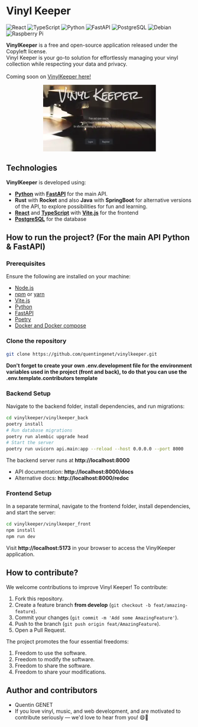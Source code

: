 
# Vinyl Keeper

![React](https://img.shields.io/badge/react-%2320232a.svg?style=for-the-badge&logo=react&logoColor=%2361DAFB)
![TypeScript](https://img.shields.io/badge/typescript-%23007ACC.svg?style=for-the-badge&logo=typescript&logoColor=white)
![Python](https://img.shields.io/badge/python-3670A0?style=for-the-badge&logo=python&logoColor=ffdd54)
![FastAPI](https://img.shields.io/badge/FastAPI-005571?style=for-the-badge&logo=fastapi)
![PostgreSQL](https://img.shields.io/badge/PostgreSQL-316192?style=for-the-badge&logo=postgresql&logoColor=white)
![Debian](https://img.shields.io/badge/Debian-D70A53?style=for-the-badge&logo=debian&logoColor=white)
![Raspberry Pi](https://img.shields.io/badge/-RaspberryPi-C51A4A?style=for-the-badge&logo=Raspberry-Pi)

**VinylKeeper** is a free and open-source application released under the Copyleft license.
<br>Vinyl Keeper is your go-to solution for effortlessly managing your vinyl collection while respecting your data and privacy.
<br><br>Coming soon on [VinylKeeper here!](https://vinylkeeper.org/)

<p align="center">
  <a href="https://vinylkeeper.org/">
    <img src="https://github.com/quentingenet/vinylkeeper/blob/develop/vinylkeeper_preview.webp" alt="VinylKeeper preview">
  </a>
</p>


## Technologies

**VinylKeeper** is developed using:
- **[Python](https://www.python.org/)** with **[FastAPI](https://fastapi.tiangolo.com/)** for the main API.
- **Rust** with **Rocket** and also **Java** with **SpringBoot** for alternative versions of the API, to explore possibilities for fun and learning.
- **[React](https://reactjs.org)** and **[TypeScript](https://www.typescriptlang.org/)** with **[Vite.js](https://vitejs.dev/)** for the frontend
- **[PostgreSQL](https://www.postgresql.org/)** for the database


## How to run the project? (For the main API Python & FastAPI)

### Prerequisites

Ensure the following are installed on your machine:

- [Node.js](https://nodejs.org/)
- [npm](https://www.npmjs.com/) or [yarn](https://yarnpkg.com/)
- [Vite.js](https://vitejs.dev/)
- [Python](https://www.python.org/)
- [FastAPI](https://fastapi.tiangolo.com/)
- [Poetry](https://python-poetry.org/)
- [Docker and Docker compose](https://docs.docker.com/)

### Clone the repository

```bash
git clone https://github.com/quentingenet/vinylkeeper.git
```
**Don't forget to create your own .env.development file for the environment variables used in the project (front and back), to do that you can use the .env.template.contributors template**

### Backend Setup
Navigate to the backend folder, install dependencies, and run migrations:

```bash
cd vinylkeeper/vinylkeeper_back
poetry install
# Run database migrations
poetry run alembic upgrade head
# Start the server
poetry run uvicorn api.main:app --reload --host 0.0.0.0 --port 8000
```
The backend server runs at **http://localhost:8000**
- API documentation: **http://localhost:8000/docs**
- Alternative docs: **http://localhost:8000/redoc**

### Frontend Setup
In a separate terminal, navigate to the frontend folder, install dependencies, and start the server:

```bash
cd vinylkeeper/vinylkeeper_front
npm install
npm run dev
```
Visit **http://localhost:5173** in your browser to access the VinylKeeper application.

## How to contribute?

We welcome contributions to improve Vinyl Keeper! To contribute:

1. Fork this repository.
2. Create a feature branch **from develop** (`git checkout -b feat/amazing-feature`).
3. Commit your changes (`git commit -m 'Add some AmazingFeature'`).
4. Push to the branch (`git push origin feat/AmazingFeature`).
5. Open a Pull Request.

The project promotes the four essential freedoms:
1. Freedom to use the software.
2. Freedom to modify the software.
3. Freedom to share the software.
4. Freedom to share your modifications.

## Author and contributors

- Quentin GENET
- If you love vinyl, music, and web development, and are motivated to contribute seriously — we'd love to hear from you! 😄🚀
